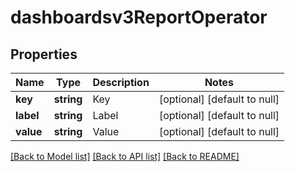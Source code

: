 # dashboardsv3ReportOperator

## Properties
Name | Type | Description | Notes
------------ | ------------- | ------------- | -------------
**key** | **string** | Key | [optional] [default to null]
**label** | **string** | Label | [optional] [default to null]
**value** | **string** | Value | [optional] [default to null]

[[Back to Model list]](../README.md#documentation-for-models) [[Back to API list]](../README.md#documentation-for-api-endpoints) [[Back to README]](../README.md)


